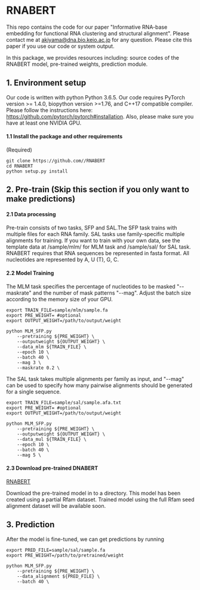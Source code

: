 # RNABERT
This repo contains the code for our paper "Informative RNA-base embedding for functional RNA clustering and structural alignment". Please contact me at akiyama@dna.bio.keio.ac.jp for any question. Please cite this paper if you use our code or system output.

In this package, we provides resources including: source codes of the RNABERT model, pre-trained weights, prediction module.

## 1. Environment setup

Our code is written with python Python 3.6.5. Our code requires PyTorch version >= 1.4.0, biopython version >=1.76, and C++17 compatible compiler. Please follow the instructions here: https://github.com/pytorch/pytorch#installation.
Also, please make sure you have at least one NVIDIA GPU. 

#### 1.1 Install the package and other requirements

(Required)

```
git clone https://github.com//RNABERT
cd RNABERT
python setup.py install
```


## 2. Pre-train (Skip this section if you only want to make predictions)

#### 2.1 Data processing

Pre-train consists of two tasks, SFP and SAL.The SFP task trains with multiple files for each RNA family. SAL tasks use family-specific multiple alignments for training. If you want to train with your own data, see the template data at /sample/mlm/ for MLM task and /sample/sal/ for SAL task. RNABERT requires that RNA sequences be represented in fasta format. All nucleotides are represented by A, U (T), G, C. 


#### 2.2 Model Training

The MLM task specifies the percentage of nucleotides to be masked "--maskrate" and the number of mask patterns "--mag". Adjust the batch size according to the memory size of your GPU.
```
export TRAIN_FILE=sample/mlm/sample.fa
export PRE_WEIGHT= #optional
export OUTPUT_WEIGHT=/path/to/output/weight

python MLM_SFP.py 
    --pretraining ${PRE_WEIGHT} \
    --outputweight ${OUTPUT_WEIGHT} \
    --data_mlm ${TRAIN_FILE} \
    --epoch 10 \
    --batch 40 \
    --mag 3 \
    --maskrate 0.2 \
```
The SAL task takes multiple alignments per family as input, and "--mag" can be used to specify how many pairwise alignments should be generated for a single sequence.
```
export TRAIN_FILE=sample/sal/sample.afa.txt
export PRE_WEIGHT= #optional
export OUTPUT_WEIGHT=/path/to/output/weight

python MLM_SFP.py 
    --pretraining ${PRE_WEIGHT} \
    --outputweight ${OUTPUT_WEIGHT} \
    --data_mul ${TRAIN_FILE} \
    --epoch 10 \
    --batch 40 \
    --mag 5 \
```



#### 2.3 Download pre-trained DNABERT

[RNABERT](https://drive.google.com/file/d/1FqE_c0X6OA75AzYI8ChpB7WH8Oq6TRJS/view?usp=sharing)

Download the pre-trained model in to a directory. 
This model has been created using a partial Rfam dataset. Trained model using the full Rfam seed alignment dataset will be available soon.


## 3. Prediction

After the model is fine-tuned, we can get predictions by running

```
export PRED_FILE=sample/sal/sample.fa
export PRE_WEIGHT=/path/to/pretrained/weight

python MLM_SFP.py 
    --pretraining ${PRE_WEIGHT} \
    --data_alignment ${PRED_FILE} \
    --batch 40 \
```
